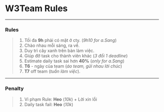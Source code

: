 ﻿# W3Team Rules
----
### Rules
>1. Tối đa **9h** phải có mặt ở cty. (*9h10 for a.Sang*)
>2. Chào nhau mỗi sáng, ra về.
>1. Duy trì cây xanh trên bàn làm việc.
>1. Giúp đỡ task cho thành viên khác (*3 đổi 1 deadline*)
>1. Estimate daily task sai hơn **40%** (*only for a.Sang*)
>1. **T6** - ngày của team (*áo team, gửi nhau lời chúc*)
>1. **T7** off team (*tuần làm việc*).

----
### Penalty
>1. Vi phạm Rule: **Heo** (*10k*) + Lời xin lỗi
>1. Daily task fail: **Heo** (*10k*)